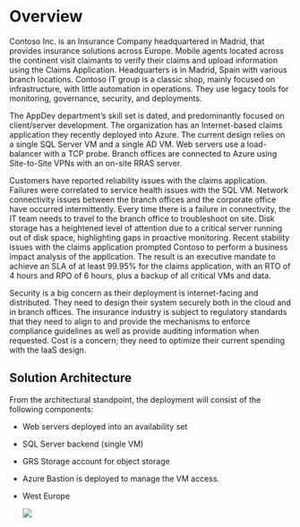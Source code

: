 # Overview

Contoso Inc. is an Insurance Company headquartered in Madrid, that provides insurance solutions across Europe. Mobile agents located across the continent visit claimants to verify their claims and upload information using the Claims Application. Headquarters is in Madrid, Spain with various branch locations. Contoso IT group is a classic shop, mainly focused on infrastructure, with little automation in operations. They use legacy tools for monitoring, governance, security, and deployments.

The AppDev department’s skill set is dated, and predominantly focused on client/server development. The organization has an Internet-based claims application they recently deployed into Azure. The current design relies on a single SQL Server VM and a single AD VM. Web servers use a load-balancer with a TCP probe. Branch offices are connected to Azure using Site-to-Site VPNs with an on-site RRAS server. 

Customers have reported reliability issues with the claims application. Failures were correlated to service health issues with the SQL VM. Network connectivity issues between the branch offices and the corporate office have occurred intermittently. Every time there is a failure in connectivity, the IT team needs to travel to the branch office to troubleshoot on site. Disk storage has a heightened level of attention due to a critical server running out of disk space, highlighting gaps in proactive monitoring. Recent stability issues with the claims application prompted Contoso to perform a business impact analysis of the application. The result is an executive mandate to achieve an SLA of at least 99.95% for the claims application, with an RTO of 4 hours and RPO of 6 hours, plus a backup of all critical VMs and data.

Security is a big concern as their deployment is internet-facing and distributed. They need to design their system securely both in the cloud and in branch offices. The insurance industry is subject to regulatory standards that they need to align to and provide the mechanisms to enforce compliance guidelines as well as provide auditing information when requested. Cost is a concern; they need to optimize their current spending with the IaaS design.


## **Solution Architecture**

From the architectural standpoint, the deployment will consist of the following components:

 * Web servers deployed into an availability set
 * SQL Server backend (single VM)
 * GRS Storage account for object storage
 * Azure Bastion is deployed to manage the VM access.
 * West Europe

   ![](./media/waf-overview03.png)

